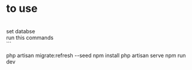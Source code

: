 # to use
<br>
set databse <br>
run this commands <br>
```

php artisan migrate:refresh --seed
npm install
php artisan serve
npm run dev




```
